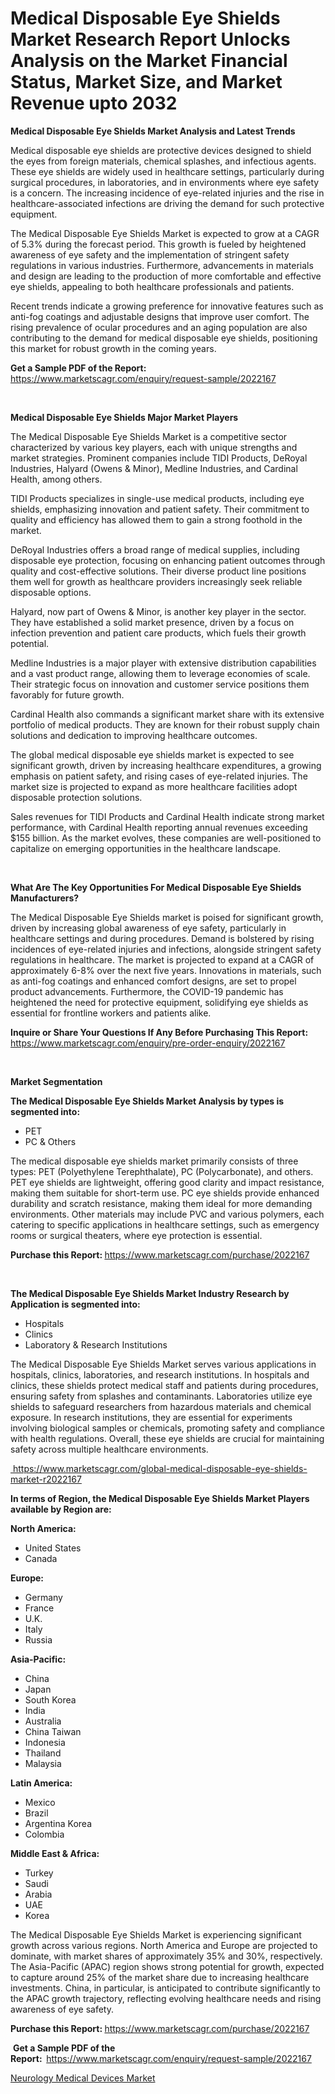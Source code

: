 <p><h1>Medical Disposable Eye Shields Market Research Report Unlocks Analysis on the Market Financial Status, Market Size, and Market Revenue upto 2032</h1></p><p><strong>Medical Disposable Eye Shields Market Analysis and Latest Trends</strong></p>
<p><p>Medical disposable eye shields are protective devices designed to shield the eyes from foreign materials, chemical splashes, and infectious agents. These eye shields are widely used in healthcare settings, particularly during surgical procedures, in laboratories, and in environments where eye safety is a concern. The increasing incidence of eye-related injuries and the rise in healthcare-associated infections are driving the demand for such protective equipment.</p><p>The Medical Disposable Eye Shields Market is expected to grow at a CAGR of 5.3% during the forecast period. This growth is fueled by heightened awareness of eye safety and the implementation of stringent safety regulations in various industries. Furthermore, advancements in materials and design are leading to the production of more comfortable and effective eye shields, appealing to both healthcare professionals and patients.</p><p>Recent trends indicate a growing preference for innovative features such as anti-fog coatings and adjustable designs that improve user comfort. The rising prevalence of ocular procedures and an aging population are also contributing to the demand for medical disposable eye shields, positioning this market for robust growth in the coming years.</p></p>
<p><strong>Get a Sample PDF of the Report:&nbsp;</strong> <a href="https://www.marketscagr.com/enquiry/request-sample/2022167?utm_campaign=2822&utm_medium=2&utm_source=Github&utm_content=ia&utm_term=04032025&utm_id=medical-disposable-eye-shields">https://www.marketscagr.com/enquiry/request-sample/2022167</a></p>
<p>&nbsp;</p>
<p><strong>Medical Disposable Eye Shields Major Market Players</strong></p>
<p><p>The Medical Disposable Eye Shields Market is a competitive sector characterized by various key players, each with unique strengths and market strategies. Prominent companies include TIDI Products, DeRoyal Industries, Halyard (Owens & Minor), Medline Industries, and Cardinal Health, among others.</p><p>TIDI Products specializes in single-use medical products, including eye shields, emphasizing innovation and patient safety. Their commitment to quality and efficiency has allowed them to gain a strong foothold in the market.</p><p>DeRoyal Industries offers a broad range of medical supplies, including disposable eye protection, focusing on enhancing patient outcomes through quality and cost-effective solutions. Their diverse product line positions them well for growth as healthcare providers increasingly seek reliable disposable options.</p><p>Halyard, now part of Owens & Minor, is another key player in the sector. They have established a solid market presence, driven by a focus on infection prevention and patient care products, which fuels their growth potential.</p><p>Medline Industries is a major player with extensive distribution capabilities and a vast product range, allowing them to leverage economies of scale. Their strategic focus on innovation and customer service positions them favorably for future growth.</p><p>Cardinal Health also commands a significant market share with its extensive portfolio of medical products. They are known for their robust supply chain solutions and dedication to improving healthcare outcomes.</p><p>The global medical disposable eye shields market is expected to see significant growth, driven by increasing healthcare expenditures, a growing emphasis on patient safety, and rising cases of eye-related injuries. The market size is projected to expand as more healthcare facilities adopt disposable protection solutions.</p><p>Sales revenues for TIDI Products and Cardinal Health indicate strong market performance, with Cardinal Health reporting annual revenues exceeding $155 billion. As the market evolves, these companies are well-positioned to capitalize on emerging opportunities in the healthcare landscape.</p></p>
<p>&nbsp;</p>
<p><strong>What Are The Key Opportunities For Medical Disposable Eye Shields Manufacturers?</strong></p>
<p><p>The Medical Disposable Eye Shields market is poised for significant growth, driven by increasing global awareness of eye safety, particularly in healthcare settings and during procedures. Demand is bolstered by rising incidences of eye-related injuries and infections, alongside stringent safety regulations in healthcare. The market is projected to expand at a CAGR of approximately 6-8% over the next five years. Innovations in materials, such as anti-fog coatings and enhanced comfort designs, are set to propel product advancements. Furthermore, the COVID-19 pandemic has heightened the need for protective equipment, solidifying eye shields as essential for frontline workers and patients alike.</p></p>
<p><strong>Inquire or Share Your Questions If Any Before Purchasing This Report:</strong> <a href="https://www.marketscagr.com/enquiry/pre-order-enquiry/2022167?utm_campaign=2822&utm_medium=2&utm_source=Github&utm_content=ia&utm_term=04032025&utm_id=medical-disposable-eye-shields">https://www.marketscagr.com/enquiry/pre-order-enquiry/2022167</a></p>
<p>&nbsp;</p>
<p><strong>Market Segmentation</strong></p>
<p><strong>The Medical Disposable Eye Shields Market Analysis by types is segmented into:</strong></p>
<p><ul><li>PET</li><li>PC & Others</li></ul></p>
<p><p>The medical disposable eye shields market primarily consists of three types: PET (Polyethylene Terephthalate), PC (Polycarbonate), and others. PET eye shields are lightweight, offering good clarity and impact resistance, making them suitable for short-term use. PC eye shields provide enhanced durability and scratch resistance, making them ideal for more demanding environments. Other materials may include PVC and various polymers, each catering to specific applications in healthcare settings, such as emergency rooms or surgical theaters, where eye protection is essential.</p></p>
<p><strong>Purchase this Report:&nbsp;</strong><a href="https://www.marketscagr.com/purchase/2022167?utm_campaign=2822&utm_medium=2&utm_source=Github&utm_content=ia&utm_term=04032025&utm_id=medical-disposable-eye-shields">https://www.marketscagr.com/purchase/2022167</a></p>
<p>&nbsp;</p>
<p><strong>The Medical Disposable Eye Shields Market Industry Research by Application is segmented into:</strong></p>
<p><ul><li>Hospitals</li><li>Clinics</li><li>Laboratory & Research Institutions</li></ul></p>
<p><p>The Medical Disposable Eye Shields Market serves various applications in hospitals, clinics, laboratories, and research institutions. In hospitals and clinics, these shields protect medical staff and patients during procedures, ensuring safety from splashes and contaminants. Laboratories utilize eye shields to safeguard researchers from hazardous materials and chemical exposure. In research institutions, they are essential for experiments involving biological samples or chemicals, promoting safety and compliance with health regulations. Overall, these eye shields are crucial for maintaining safety across multiple healthcare environments.</p></p>
<p><a href="https://www.marketscagr.com/global-medical-disposable-eye-shields-market-r2022167?utm_campaign=2822&utm_medium=2&utm_source=Github&utm_content=ia&utm_term=04032025&utm_id=medical-disposable-eye-shields">&nbsp;https://www.marketscagr.com/global-medical-disposable-eye-shields-market-r2022167</a></p>
<p><strong>In terms of Region, the Medical Disposable Eye Shields Market Players available by Region are:</strong></p>
<p>
    <p> <strong> North America: </strong>
        <ul>
            <li>United States</li>
            <li>Canada</li>
        </ul>
        </p> 
    <p> <strong> Europe: </strong>
        <ul>
            <li>Germany</li>
            <li>France</li>
            <li>U.K.</li>
            <li>Italy</li>
            <li>Russia</li>
        </ul>
        </p> 
    <p> <strong> Asia-Pacific: </strong>
        <ul>
            <li>China</li>
            <li>Japan</li>
            <li>South Korea</li>
            <li>India</li>
            <li>Australia</li>
            <li>China Taiwan</li>
            <li>Indonesia</li>
            <li>Thailand</li>
            <li>Malaysia</li>
        </ul>
        </p> 
    <p> <strong> Latin America: </strong>
        <ul>
            <li>Mexico</li>
            <li>Brazil</li>
            <li>Argentina Korea</li>
            <li>Colombia</li>
        </ul>
        </p> 
    <p> <strong> Middle East & Africa: </strong>
        <ul>
            <li>Turkey</li>
            <li>Saudi</li>
            <li>Arabia</li>
            <li>UAE</li>
            <li>Korea</li>
        </ul>
    </p>
    </p>
<p><p>The Medical Disposable Eye Shields Market is experiencing significant growth across various regions. North America and Europe are projected to dominate, with market shares of approximately 35% and 30%, respectively. The Asia-Pacific (APAC) region shows strong potential for growth, expected to capture around 25% of the market share due to increasing healthcare investments. China, in particular, is anticipated to contribute significantly to the APAC growth trajectory, reflecting evolving healthcare needs and rising awareness of eye safety.</p></p>
<p><strong>Purchase this Report: </strong><a href="https://www.marketscagr.com/purchase/2022167?utm_campaign=2822&utm_medium=2&utm_source=Github&utm_content=ia&utm_term=04032025&utm_id=medical-disposable-eye-shields">https://www.marketscagr.com/purchase/2022167</a></p>
<p>&nbsp;<strong>Get a Sample PDF of the Report:&nbsp;&nbsp;</strong><a href="https://www.marketscagr.com/enquiry/request-sample/2022167?utm_campaign=2822&utm_medium=2&utm_source=Github&utm_content=ia&utm_term=04032025&utm_id=medical-disposable-eye-shields">https://www.marketscagr.com/enquiry/request-sample/2022167</a></p>
<p><strong></strong></p>
<p><p><a href="https://github.com/hunanuzmez/Market-Research-Report-List-1/blob/main/neurology-medical-devices-market.md?utm_campaign=2822&utm_medium=2&utm_source=Github&utm_content=ia&utm_term=04032025&utm_id=medical-disposable-eye-shields">Neurology Medical Devices Market</a></p></p>
